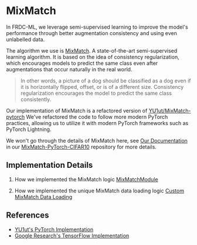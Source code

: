 # MixMatch

In FRDC-ML, we leverage semi-supervised learning to improve the model's
performance through better augmentation consistency and using even unlabelled
data.

The algorithm we use is [MixMatch](https://arxiv.org/abs/1905.02249).
A state-of-the-art semi-supervised learning algorithm.
It is based on the idea of consistency regularization, which
encourages models to predict the same class even after augmentations that
occur naturally in the real world.

> In other words, a picture of a dog should be classified as a dog even if it
> is horizontally flipped, offset, or is of a different size. Consistency
> regularization encourages the model to predict the same class consistently.

Our implementation of MixMatch is a refactored version of
[YU1ut/MixMatch-pytorch](https://github.com/YU1ut/MixMatch-pytorch/tree/master)
We've refactored the code to follow more modern PyTorch practices, allowing us
to utilize it with modern PyTorch frameworks such as PyTorch Lightning.

We won't go through the details of MixMatch here, see
[Our Documentation](https://fr-dc.github.io/MixMatch-PyTorch-CIFAR10/pipeline.html)
in
our [MixMatch-PyTorch-CIFAR10](https://github.com/FR-DC/MixMatch-PyTorch-CIFAR10)
repository for more details.

## Implementation Details

1) How we implemented the MixMatch logic 
   [MixMatchModule](mix-match-module.md)

2) How we implemented the unique MixMatch data loading logic
   [Custom MixMatch Data Loading](custom-k-aug-dataloaders.md)

## References

- [YU1ut's PyTorch Implementation](https://github.com/YU1ut/MixMatch-pytorch/tree/master)
- [Google Research's TensorFlow Implementation](https://github.com/google-research/mixmatch)
